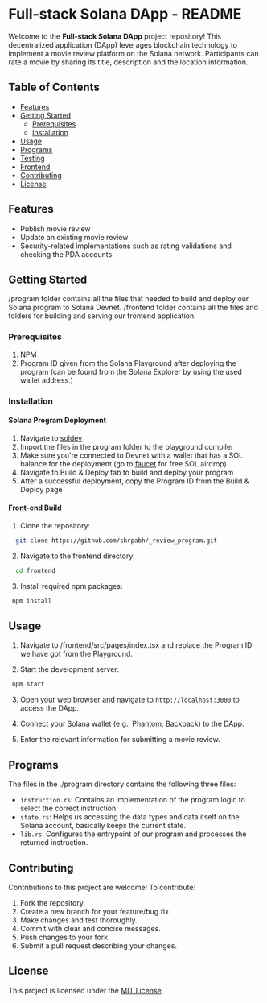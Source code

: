 # Full-stack Solana DApp - README

Welcome to the **Full-stack Solana DApp** project repository! This decentralized application (DApp) leverages blockchain technology to implement a movie review platform on the Solana network. Participants can rate a movie by sharing its title, description and the location information.

## Table of Contents

- [Features](#features)
- [Getting Started](#getting-started)
  - [Prerequisites](#prerequisites)
  - [Installation](#installation)
- [Usage](#usage)
- [Programs](#programs)
- [Testing](#testing)
- [Frontend](#frontend)
- [Contributing](#contributing)
- [License](#license)

## Features

- Publish movie review
- Update an existing movie review
- Security-related implementations such as rating validations and checking the PDA accounts

## Getting Started

/program folder contains all the files that needed to build and deploy our Solana program to Solana Devnet.
/frontend folder contains all the files and folders for building and serving our frontend application.

### Prerequisites

1. NPM
2. Program ID given from the Solana Playground after deploying the program (can be found from the Solana Explorer by using the used wallet address.)

### Installation

#### Solana Program Deployment

1. Navigate to [soldev](https://beta.solpg.io/)
2. Import the files in the program folder to the playground compiler
3. Make sure you're connected to Devnet with a wallet that has a SOL balance for the deployment (go to [faucet](https://faucet.solana.com/) for free SOL airdrop)
4. Navigate to Build & Deploy tab to build and deploy your program
5. After a successful deployment, copy the Program ID from the Build & Deploy page

#### Front-end Build

1. Clone the repository:

```bash
  git clone https://github.com/shrpabh/_review_program.git
```

2. Navigate to the frontend directory:

```bash
  cd frontend
```

3. Install required npm packages:

```bash
 npm install
```

## Usage

1. Navigate to /frontend/src/pages/index.tsx and replace the Program ID we have got from the Playground.

2. Start the development server:

```bash
 npm start
```

3. Open your web browser and navigate to `http://localhost:3000` to access the DApp.

4. Connect your Solana wallet (e.g., Phantom, Backpack) to the DApp.

5. Enter the relevant information for submitting a movie review.

## Programs

The files in the ./program directory contains the following three files:

- `instruction.rs`: Contains an implementation of the program logic to select the correct instruction.
- `state.rs`: Helps us accessing the data types and data itself on the Solana account, basically keeps the current state.
- `lib.rs`: Configures the entrypoint of our program and processes the returned instruction.

## Contributing

Contributions to this project are welcome! To contribute:

1. Fork the repository.
2. Create a new branch for your feature/bug fix.
3. Make changes and test thoroughly.
4. Commit with clear and concise messages.
5. Push changes to your fork.
6. Submit a pull request describing your changes.

## License

This project is licensed under the [MIT License](LICENSE).
